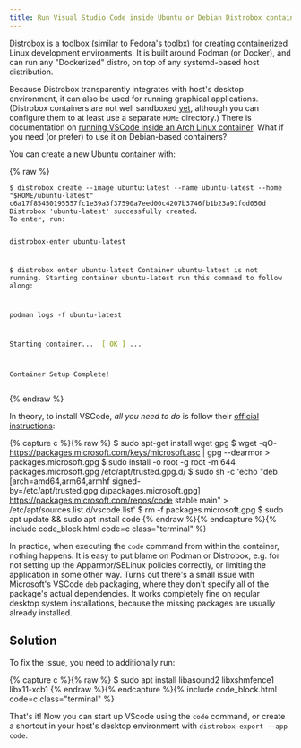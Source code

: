 ```yaml
---
title: Run Visual Studio Code inside Ubuntu or Debian Distrobox containers
---
```


[Distrobox](https://distrobox.privatedns.org/) is a toolbox (similar to Fedora's [toolbx](https://containertoolbx.org/)) for creating containerized Linux development environments. It is built around Podman (or Docker), and can run any "Dockerized" distro, on top of any systemd-based host distribution.

Because Distrobox transparently integrates with host's desktop environment, it can also be used for running graphical applications. (Distrobox containers are not well sandboxed [yet](https://github.com/89luca89/distrobox/issues/28), although you can configure them to at least use a separate `HOME` directory.) There is documentation on [running VSCode inside an Arch Linux container](https://distrobox.privatedns.org/posts/integrate_vscode_distrobox.html#the-easy-one). What if you need (or prefer) to use it on Debian-based containers?

You can create a new Ubuntu container with:

{% raw %}
<div><pre><code class="terminal">$ distrobox create --image ubuntu:latest --name ubuntu-latest --home &quot;$HOME/ubuntu-latest&quot; 
c6a17f85450195557fc1e39a3f37590a7eed00c4207b3746fb1b23a91fdd050d
Distrobox &apos;ubuntu-latest&apos; successfully created.
To enter, run:

distrobox-enter ubuntu-latest

$ distrobox enter ubuntu-latest
Container ubuntu-latest is not running.
Starting container ubuntu-latest
run this command to follow along:

 podman logs -f ubuntu-latest

 Starting container...                  	<font color="#859900"> [ OK ]</font>
 ...

Container Setup Complete!</code></pre></div>
{% endraw %}

In theory, to install VSCode, _all you need to do_ is follow their [official instructions](https://code.visualstudio.com/docs/setup/linux#_debian-and-ubuntu-based-distributions):

{% capture c %}{% raw %}
$ sudo apt-get install wget gpg
$ wget -qO- https://packages.microsoft.com/keys/microsoft.asc | gpg --dearmor > packages.microsoft.gpg
$ sudo install -o root -g root -m 644 packages.microsoft.gpg /etc/apt/trusted.gpg.d/
$ sudo sh -c 'echo "deb [arch=amd64,arm64,armhf signed-by=/etc/apt/trusted.gpg.d/packages.microsoft.gpg] https://packages.microsoft.com/repos/code stable main" > /etc/apt/sources.list.d/vscode.list'
$ rm -f packages.microsoft.gpg
$ sudo apt update && sudo apt install code
{% endraw %}{% endcapture %}{% include code_block.html code=c class="terminal" %}

In practice, when executing the `code` command from within the container, nothing happens. It is easy to put blame on Podman or Distrobox, e.g. for not setting up the Apparmor/SELinux policies correctly, or limiting the application in some other way. Turns out there's a small issue with Microsoft's VSCode `deb` packaging, where they don't specify all of the package's actual dependencies. It works completely fine on regular desktop system installations, because the missing packages are usually already installed.

## Solution

To fix the issue, you need to additionally run:

{% capture c %}{% raw %}
$ sudo apt install libasound2 libxshmfence1 libx11-xcb1
{% endraw %}{% endcapture %}{% include code_block.html code=c class="terminal" %}

That's it! Now you can start up VScode using the `code` command, or create a shortcut in your host's desktop environment with `distrobox-export --app code`.